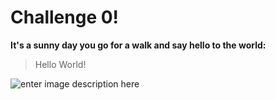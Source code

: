 # Challenge 0!
**It's a sunny day you go for a walk and say hello to the world:**

> Hello World!
> 
![enter image description here](https://media1.tenor.com/m/WDp1uPrjWWEAAAAC/sound-of-music-guns.gif)